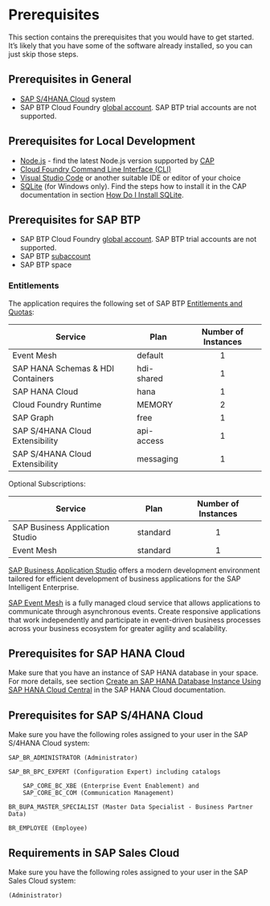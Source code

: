 # Prerequisites

This section contains the prerequisites that you would have to get started. It’s likely that you have some of the software already installed, so you can just skip those steps.

## Prerequisites in General

* [SAP S/4HANA Cloud](https://help.sap.com/viewer/product/SAP_S4HANA_CLOUD/2111.501/en-US?task=discover_task) system
* SAP BTP Cloud Foundry [global account](https://help.sap.com/products/BTP/65de2977205c403bbc107264b8eccf4b/8ed4a705efa0431b910056c0acdbf377.html?locale=en-US#loioc165d95ee700407eb181770901caec94). SAP BTP trial accounts are not supported.

## Prerequisites for Local Development

* [Node.js](https://nodejs.org/en/download/) - find the latest Node.js version supported by [CAP](https://cap.cloud.sap/docs/advanced/troubleshooting#node-version)
* [Cloud Foundry Command Line Interface (CLI)](https://github.com/cloudfoundry/cli#downloads)
* [Visual Studio Code](https://code.visualstudio.com/download) or another suitable IDE or editor of your choice
* [SQLite](https://sqlite.org/download.html) (for Windows only). Find the steps how to install it in the CAP documentation in section [How Do I Install SQLite](https://cap.cloud.sap/docs/advanced/troubleshooting#how-do-i-install-sqlite-on-windows).

## Prerequisites for SAP BTP

* SAP BTP Cloud Foundry [global account](https://help.sap.com/products/BTP/65de2977205c403bbc107264b8eccf4b/8ed4a705efa0431b910056c0acdbf377.html?locale=en-US#loioc165d95ee700407eb181770901caec94). SAP BTP trial accounts are not supported.
* SAP BTP [subaccount](https://help.sap.com/products/BTP/65de2977205c403bbc107264b8eccf4b/8ed4a705efa0431b910056c0acdbf377.html?locale=en-US#loio8d6e3a0fa4ab43e4a421d3ed08128afa)
* SAP BTP space


### Entitlements

The application requires the following set of SAP BTP [Entitlements and Quotas](https://help.sap.com/products/BTP/65de2977205c403bbc107264b8eccf4b/00aa2c23479d42568b18882b1ca90d79.html?locale=en-US):

| Service                           | Plan       | Number of Instances |
|-----------------------------------|------------|:-------------------:|
| Event Mesh                        | default    |          1          |
| SAP HANA Schemas & HDI Containers | hdi-shared |          1          |
| SAP HANA Cloud                    | hana       |          1          |
| Cloud Foundry Runtime             | MEMORY     |          2          |
| SAP Graph                         | free       |          1          |
| SAP S/4HANA Cloud Extensibility   | api-access |          1          |
| SAP S/4HANA Cloud Extensibility   | messaging  |          1          |


Optional Subscriptions:

| Service                           | Plan       | Number of Instances |
|-----------------------------------|------------|:-------------------:|
|SAP Business Application Studio	|standard    |         1           |
|Event Mesh	                        |standard    |         1           |


[SAP Business Application Studio](https://help.sap.com/products/SAP%20Business%20Application%20Studio?locale=en-US&version=Cloud) offers a modern development environment tailored for efficient development of business applications for the SAP Intelligent Enterprise.

[SAP Event Mesh](https://help.sap.com/viewer/product/SAP_EM/Cloud/en-US) is a fully managed cloud service that allows applications to communicate through asynchronous events. Create responsive applications that work independently and participate in event-driven business processes across your business ecosystem for greater agility and scalability.

## Prerequisites for SAP HANA Cloud

Make sure that you have an instance of SAP HANA database in your space. For more details, see section [Create an SAP HANA Database Instance Using SAP HANA Cloud Central](https://help.sap.com/docs/HANA_CLOUD/9ae9104a46f74a6583ce5182e7fb20cb/784a1dbb421a4da29fb1e3bdf5f198ec.html) in the SAP HANA Cloud documentation.

## Prerequisites for SAP S/4HANA Cloud

Make sure you have the following roles assigned to your user in the SAP S/4HANA Cloud system:

    SAP_BR_ADMINISTRATOR (Administrator)

    SAP_BR_BPC_EXPERT (Configuration Expert) including catalogs

        SAP_CORE_BC_XBE (Enterprise Event Enablement) and
        SAP_CORE_BC_COM (Communication Management)

    BR_BUPA_MASTER_SPECIALIST (Master Data Specialist - Business Partner Data)

    BR_EMPLOYEE (Employee)

## Requirements in SAP Sales Cloud

Make sure you have the following roles assigned to your user in the SAP Sales
Cloud system:

    (Administrator)






